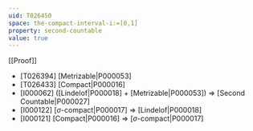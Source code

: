 ```yaml
---
uid: T026450
space: the-compact-interval-i:=[0,1]
property: second-countable
value: true
---
```

[[Proof]]

* [T026394] [Metrizable|P000053]
* [T026433] [Compact|P000016]
* [I000062] ([Lindelof|P000018] + [Metrizable|P000053]) => [Second Countable|P000027]
* [I000122] [$\sigma$-compact|P000017] => [Lindelof|P000018]
* [I000121] [Compact|P000016] => [$\sigma$-compact|P000017]

